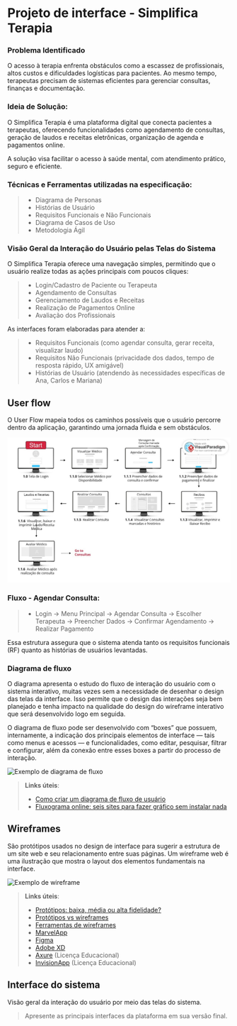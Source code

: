 
# Projeto de interface - Simplifica Terapia

<!-- <span style="color:red">Pré-requisitos: <a href="02-Especificacao.md"> Especificação do projeto</a></span>

Visão geral da interação do usuário pelas telas do sistema e protótipo interativo das telas com as funcionalidades que fazem parte do sistema (wireframes).

 Apresente as principais interfaces da plataforma. Discuta como ela foi elaborada de forma a atender os requisitos funcionais, não funcionais e histórias de usuário abordados na <a href="02-Especificacao.md"> Especificação do projeto</a></span>. -->

 ### Problema Identificado
 O acesso à terapia enfrenta obstáculos como a escassez de profissionais, altos custos e dificuldades logísticas para pacientes. Ao mesmo tempo, terapeutas precisam de sistemas eficientes para gerenciar consultas, finanças e documentação.

### Ideia de Solução:
O Simplifica Terapia é uma plataforma digital que conecta pacientes a terapeutas, oferecendo funcionalidades como agendamento de consultas, geração de laudos e receitas eletrônicas, organização de agenda e pagamentos online.

A solução visa facilitar o acesso à saúde mental, com atendimento prático, seguro e eficiente.

### Técnicas e Ferramentas utilizadas na especificação:
> - Diagrama de Personas
> - Histórias de Usuário
> - Requisitos Funcionais e Não Funcionais
> - Diagrama de Casos de Uso
> - Metodologia Ágil

### Visão Geral da Interação do Usuário pelas Telas do Sistema
O Simplifica Terapia oferece uma navegação simples, permitindo que o usuário realize todas as ações principais com poucos cliques:

> - Login/Cadastro de Paciente ou Terapeuta
> - Agendamento de Consultas
> - Gerenciamento de Laudos e Receitas
> - Realização de Pagamentos Online
> - Avaliação dos Profissionais

As interfaces foram elaboradas para atender a:

> - Requisitos Funcionais (como agendar consulta, gerar receita, visualizar laudo)
> - Requisitos Não Funcionais (privacidade dos dados, tempo de resposta rápido, UX amigável)
> - Histórias de Usuário (atendendo às necessidades específicas de Ana, Carlos e Mariana)

 ## User flow

<!-- Fluxo de usuário (user flow) é uma técnica que permite ao desenvolvedor mapear todo o fluxo de navegação do usuário na aplicação. Essa técnica serve para alinhar os caminhos e as possíveis ações que o usuário pode realizar junto com os membros da equipe.

![Exemplo de user flow](images/user_flow.jpg)

> **Links úteis**:
> - [User flow: o quê é e como fazer?](https://medium.com/7bits/fluxo-de-usu%C3%A1rio-user-flow-o-que-%C3%A9-como-fazer-79d965872534)
> - [User flow vs site maps](http://designr.com.br/sitemap-e-user-flow-quais-as-diferencas-e-quando-usar-cada-um/)
> - [Top 25 user flow tools & templates for smooth](https://www.mockplus.com/blog/post/user-flow-tools) -->
O User Flow mapeia todos os caminhos possíveis que o usuário percorre dentro da aplicação, garantindo uma jornada fluida e sem obstáculos.

![Exemplo de user flow](images/UserFlow.jpg)

### Fluxo - Agendar Consulta:
> - Login → Menu Principal → Agendar Consulta → Escolher Terapeuta → Preencher Dados → Confirmar Agendamento → Realizar Pagamento

Essa estrutura assegura que o sistema atenda tanto os requisitos funcionais (RF) quanto as histórias de usuários levantadas.

### Diagrama de fluxo

O diagrama apresenta o estudo do fluxo de interação do usuário com o sistema interativo, muitas vezes sem a necessidade de desenhar o design das telas da interface. Isso permite que o design das interações seja bem planejado e tenha impacto na qualidade do design do wireframe interativo que será desenvolvido logo em seguida.

O diagrama de fluxo pode ser desenvolvido com “boxes” que possuem, internamente, a indicação dos principais elementos de interface — tais como menus e acessos — e funcionalidades, como editar, pesquisar, filtrar e configurar, além da conexão entre esses boxes a partir do processo de interação.

![Exemplo de diagrama de fluxo](images/diagrama_fluxo.jpg)

> **Links úteis**:
> - [Como criar um diagrama de fluxo de usuário](https://www.lucidchart.com/blog/how-to-make-a-user-flow-diagram)
> - [Fluxograma online: seis sites para fazer gráfico sem instalar nada](https://www.techtudo.com.br/listas/2019/03/fluxograma-online-seis-sites-para-fazer-grafico-sem-instalar-nada.ghtml)

## Wireframes

São protótipos usados no design de interface para sugerir a estrutura de um site web e seu relacionamento entre suas páginas. Um wireframe web é uma ilustração que mostra o layout dos elementos fundamentais na interface.

![Exemplo de wireframe](images/wireframe.png)
 
> **Links úteis**:
> - [Protótipos: baixa, média ou alta fidelidade?](https://medium.com/ladies-that-ux-br/prot%C3%B3tipos-baixa-m%C3%A9dia-ou-alta-fidelidade-71d897559135)
> - [Protótipos vs wireframes](https://www.nngroup.com/videos/prototypes-vs-wireframes-ux-projects/)
> - [Ferramentas de wireframes](https://rockcontent.com/blog/wireframes/)
> - [MarvelApp](https://marvelapp.com/developers/documentation/tutorials/)
> - [Figma](https://www.figma.com/)
> - [Adobe XD](https://www.adobe.com/br/products/xd.html#scroll)
> - [Axure](https://www.axure.com/edu) (Licença Educacional)
> - [InvisionApp](https://www.invisionapp.com/) (Licença Educacional)


## Interface do sistema

Visão geral da interação do usuário por meio das telas do sistema. 

> Apresente as principais interfaces da plataforma em sua versão final.
